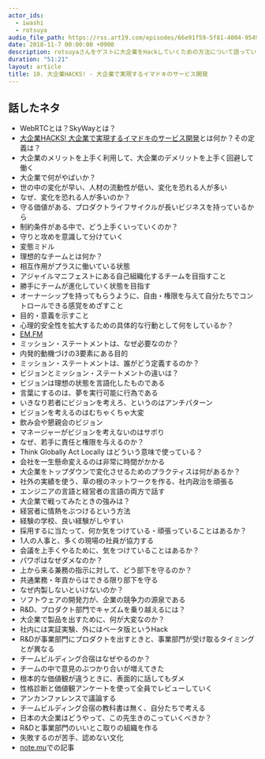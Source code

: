 ```yaml
---
actor_ids:
  - iwashi 
  - rotsuya
audio_file_path: https://rss.art19.com/episodes/66e91f59-5f81-4004-9549-ed864193606e.mp3
date: 2018-11-7 00:00:00 +0900
description: rotsuyaさんをゲストに大企業をHackしていくための方法について語っていただいたエピソードです。
duration: "51:21"
layout: article
title: 10. 大企業HACKS! - 大企業で実現するイマドキのサービス開発
---
```


## 話したネタ

- WebRTCとは？SkyWayとは？
- [大企業HACKS! 大企業で実現するイマドキのサービス開発](https://www.slideshare.net/rotsuya/hacks-56126883)とは何か？その定義は？
- 大企業のメリットを上手く利用して、大企業のデメリットを上手く回避して働く
- 大企業で何がやばいか？
- 世の中の変化が早い、人材の流動性が低い、変化を恐れる人が多い
- なぜ、変化を恐れる人が多いのか？
- 守る価値がある、プロダクトライフサイクルが長いビジネスを持っているから
- 制約条件がある中で、どう上手くいっていくのか？
- 守りと攻めを意識して分けていく
- 変態ミドル
- 理想的なチームとは何か？
- 相互作用がプラスに働いている状態
- アジャイルマニフェストにある自己組織化するチームを目指すこと
- 勝手にチームが進化していく状態を目指す
- オーナーシップを持ってもらうように、自由・権限を与えて自分たちでコントロールできる感覚をめざすこと
- 目的・意義を示すこと
- 心理的安全性を拡大するための具体的な行動として何をしているか？
- [EM.FM](https://anchor.fm/em-fm/)
- ミッション・ステートメントは、なぜ必要なのか？
- 内発的動機づけの3要素にある目的
- ミッション・ステートメントは、誰がどう定義するのか？
- ビジョンとミッション・ステートメントの違いは？
- ビジョンは理想の状態を言語化したものである
- 言葉にするのは、夢を実行可能に行為である
- いきなり若者にビジョンを考えろ、というのはアンチパターン
- ビジョンを考えるのはむちゃくちゃ大変
- 飲み会や懇親会のビジョン
- マネージャーがビジョンを考えないのはサボり
- なぜ、若手に責任と権限を与えるのか？
- Think Globally Act Locally はどういう意味で使っている？
- 会社を一生懸命変えるのは非常に時間がかかる
- 大企業をトップダウンで変化させるためのプラクティスは何があるか？
- 社外の実績を使う、草の根のネットワークを作る、社内政治を頑張る
- エンジニアの言語と経営者の言語の両方で話す
- 大企業で戦ってみたときの強みは？
- 経営者に情熱をぶつけるという方法
- 経験の学校、良い経験がしやすい
- 採用するに当たって、何か気をつけている・頑張っていることはあるか？
- 1人の人事と、多くの現場の社員が協力する
- 会議を上手くやるために、気をつけていることはあるか？
- パワポはなぜダメなのか？
- 上から来る兼務の指示に対して、どう部下を守るのか？
- 共通業務・年貢からはできる限り部下を守る
- なぜ内製しないといけないのか？
- ソフトウェアの開発力が、企業の競争力の源泉である
- R&D、プロダクト部門でキャズムを乗り越えるには？
- 大企業で製品を出すために、何が大変なのか？
- 社内には実証実験、外にはベータ版というHack
- R&Dが事業部門にプロダクトを出すときと、事業部門が受け取るタイミングとが異なる
- チームビルディング合宿はなぜやるのか？
- チームの中で意見のぶつかり合いが増えてきた
- 根本的な価値観が違うときに、表面的に話してもダメ
- 性格診断と価値観アンケートを使って全員でレビューしていく
- アンカンファレンスで議論する
- チームビルディング合宿の教科書は無く、自分たちで考える
- 日本の大企業はどうやって、この先生きのこっていくべきか？
- R&Dと事業部門のいいとこ取りの組織を作る
- 失敗するのが苦手、認めない文化
- [note.mu](https://note.mu/rotsuya)での記事

